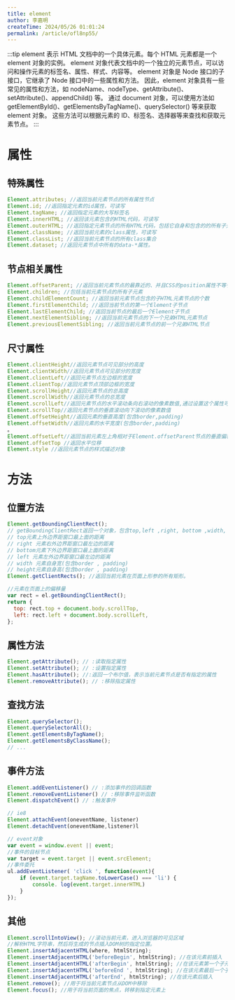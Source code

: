 ```yaml
---
title: element
author: 李嘉明
createTime: 2024/05/26 01:01:24
permalink: /article/ofl8np55/
---
```


:::tip
element 表示 HTML 文档中的一个具体元素。每个 HTML 元素都是一个 element 对象的实例。
element 对象代表文档中的一个独立的元素节点，可以访问和操作元素的标签名、属性、样式、内容等。
element 对象是 Node 接口的子接口，它继承了 Node 接口中的一些属性和方法。
因此，element 对象具有一些常见的属性和方法，如 nodeName、nodeType、getAttribute()、setAttribute()、appendChild() 等。
通过 document 对象，可以使用方法如 getElementById()、getElementsByTagName()、querySelector() 等来获取 element 对象。
这些方法可以根据元素的 ID、标签名、选择器等来查找和获取元素节点。
:::

# 属性

## 特殊属性

```js
Element.attributes; //返回当前元素节点的所有属性节点
Element.id; //返回指定元素的id属性，可读写
Element.tagName; //返回指定元素的大写标签名
Element.innerHTML; //返回该元素包含的HTML代码，可读写
Element.outerHTML; //返回指定元素节点的所有HTML代码，包括它自身和包含的的所有子元素，可读写
Element.className; //返回当前元素的class属性，可读写
Element.classList; //返回当前元素节点的所有class集合
Element.dataset; //返回元素节点中所有的data-*属性。
```

## 节点相关属性

```js
Element.offsetParent; //返回当前元素节点的最靠近的、并且CSS的position属性不等于static的父元素
Element.children; //包括当前元素节点的所有子元素
Element.childElementCount; //返回当前元素节点包含的子HTML元素节点的个数
Element.firstElementChild; //返回当前节点的第一个Element子节点
Element.lastElementChild; //返回当前节点的最后一个Element子节点
Element.nextElementSibling; //返回当前元素节点的下一个兄弟HTML元素节点
Element.previousElementSibling; //返回当前元素节点的前一个兄弟HTML节点
```

## 尺寸属性

```js
Element.clientHeight//返回元素节点可见部分的高度
Element.clientWidth//返回元素节点可见部分的宽度
Element.clientLeft//返回元素节点左边框的宽度
Element.clientTop//返回元素节点顶部边框的宽度
Element.scrollHeight//返回元素节点的总高度
Element.scrollWidth//返回元素节点的总宽度
Element.scrollLeft//返回元素节点的水平滚动条向右滚动的像素数值,通过设置这个属性可以改变元素的滚动位置
Element.scrollTop//返回元素节点的垂直滚动向下滚动的像素数值
Element.offsetHeight//返回元素的垂直高度(包含border,padding)
Element.offsetWidth//返回元素的水平宽度(包含border,padding)
。
Element.offsetLeft//返回当前元素左上角相对于Element.offsetParent节点的垂直偏移
Element.offsetTop //返回水平位移
Element.style //返回元素节点的样式描述对象

```

# 方法

## 位置方法

```js
Element.getBoundingClientRect();
// getBoundingClientRect返回一个对象，包含top,left ,right, bottom ,width, height // width、height元素自身宽高
// top元素上外边界距窗口最上面的距离
// right 元素右外边界距窗口最左边的距离
// bottom元素下外边界距窗口最上面的距离
// left 元素左外边界距窗口最左边的距离
// width 元素自身宽(包含border , padding)
// height元素自身高(包含border , padding)
Element.getClientRects(); //返回当前元素在页面上形参的所有矩形。

//元素在页面上的偏移量
var rect = el.getBoundingClientRect();
return {
  top: rect.top + document.body.scrollTop,
  left: rect.left + document.body.scrollLeft,
};
```

## 属性方法

```js
Element.getAttribute(); // :读取指定属性
Element.setAttribute(); // :设置指定属性
Element.hasAttribute(); //:返回一个布尔值，表示当前元素节点是否有指定的属性
Element.removeAttribute(); // :移除指定属性
```

## 查找方法

```js
Element.querySelector();
Element.querySelectorAll();
Element.getElementsByTagName();
Element.getElementsByClassName();
// ...
```

## 事件方法

```js
Element.addEventListener() // :添加事件的回调函数
Element.removeEventListener() // :移除事件监听函数
Element.dispatchEvent() // :触发事件

// ie8
Element.attachEvent(oneventName, listener)
Element.detachEvent(oneventName,listener)l

// event对象
var event = window.event || event;
//事件的目标节点
var target = event.target || event.srcElement;
//事件委托
ul.addEventListener( 'click ', function(event){
    if (event.target.tagName.toLowerCase() === 'li') {
        console. log(event.target.innerHTML)
    }
});
```

## 其他

```js
Element.scrollIntoView(); //滚动当前元素，进入浏览器的可见区域
//解析HTML字符串，然后将生成的节点插入DOM树的指定位置。
Element.insertAdjacentHTML(where, htmlString);
Element.insertAdjacentHTML('beforeBegin', htmlString); //在该元素前插入
Element.insertAdjacentHTML('afterBegin', htmlString); //在该元素第一个子元素前插入
Element.insertAdjacentHTML('beforeEnd ', htmlString); //在该元素最后一个子元素后面插入
Element.insertAdjacentHTML('afterEnd', htmlString); //在该元素后插入
Element.remove(); //用于将当前元素节点从DOM中移除
Element.focus(); //用于将当前页面的焦点，转移到指定元素上
```
